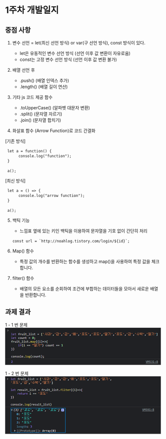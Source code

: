 # 1주차 개발일지   

중점 사항
------------ 
1. 변수 선언 = let(최신 선언 방식) or var(구 선언 방식), const 방식이 있다.
     - let은 유동적인 변수 선언 방식 (선언 이후 값 변환이 자유로움)
     - const는 고정 변수 선언 방식 (선언 이후 값 변환 불가)


2. 배열 선언 후 
     - .push() (배열 인덱스 추가)
     - .length() (배열 길이 연산)

3. 기타 js 코드 제공 함수
     - .toUpperCase() (알파벳 대문자 변환)
     - .split() (문자열 자르기)
     - .join() (문자열 합치기)

4. 화살표 함수 (Arrow Function)로 코드 간결화

[기존 방식]

     let a = function() {
          console.log("function");
     }

     a();

[최신 방식]

     let a = () => {
          console.log("arrow function");
     }

     a();

5. 백틱 기능
     - 느낌표 옆에 있는 키인 백틱을 이용하여 문자열을 기호 없이 간단히 처리
     
     ``const url = `http://noahlog.tistory.com/login/${id}`; ``

6. Map() 함수
     - 특정 값의 개수를 반환하는 함수를 생성하고 map()을 사용하여 특정 값을 체크합니다.
     

7. filter() 함수
     - 배열의 모든 요소를 순회하여 조건에 부합하는 데이터들을 모아서 새로운 배열을 반환합니다.


과제 결과
------------

1 - 1 번 문제
<img src="https://github.com/wntjs2536/Sparta_Easy_App/blob/main/img/1-1.png?raw=true"/>

1 - 2 번 문제
<img src="https://github.com/wntjs2536/Sparta_Easy_App/blob/main/img/1-2.png?raw=true"/>
